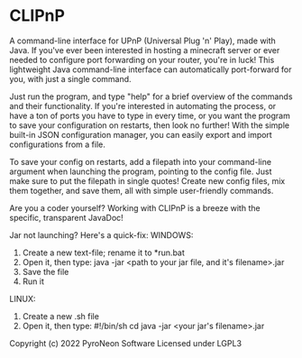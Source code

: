 # CLIPnP

A command-line interface for UPnP (Universal Plug 'n' Play), made with Java. 
If you've ever been interested in hosting a minecraft server or ever needed to configure port forwarding on your router,
you're in luck! This lightweight Java command-line interface can automatically port-forward for you, with just a single command.

Just run the program, and type "help" for a brief overview of the commands and their functionality.
If you're interested in automating the process, or have a ton of ports you have to type in every time,
or you want the program to save your configuration on restarts, then look no further! With the simple built-in
JSON configuration manager, you can easily export and import configurations from a file.

To save your config on restarts, add a filepath into your command-line argument when launching the program, pointing
to the config file. Just make sure to put the filepath in single quotes! Create new config files, mix them together, 
and save them, all with simple user-friendly commands.

Are you a coder yourself? Working with CLIPnP is a breeze with the specific, transparent JavaDoc!

Jar not launching? Here's a quick-fix:
WINDOWS:
1. Create a new text-file; rename it to *run.bat
2. Open it, then type: java -jar <path to your jar file, and it's filename>.jar
3. Save the file
4. Run it

LINUX:
1. Create a new .sh file
2. Open it, then type:
#!/bin/sh
cd <folder with your jar file>
java -jar <your jar's filename>.jar

Copyright (c) 2022 PyroNeon Software
Licensed under LGPL3
